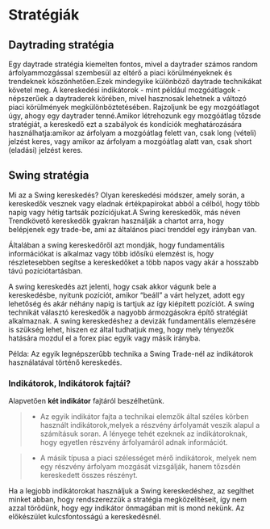 # Stratégiák
## Daytrading stratégia


 Egy daytrade stratégia kiemelten fontos, mivel a daytrader számos random árfolyammozgással szembesül az eltérő a piaci körülményeknek és trendeknek köszönhetően.Ezek mindegyike különböző daytrade technikákat követel meg. A kereskedési indikátorok - mint például mozgóátlagok - népszerűek a daytraderek körében, mivel hasznosak lehetnek a változó piaci körülmények megkülönböztetésében. Rajzoljunk be egy mozgóátlagot úgy, ahogy egy daytrader tenné.Amikor létrehozunk egy mozgóátlag tőzsde stratégiát, a kereskedő ezt a szabályok és kondíciók meghatározására használhatja:amikor az árfolyam a mozgóátlag felett van, csak long (vételi) jelzést keres, vagy amikor az árfolyam a mozgóátlag alatt van, csak short (eladási) jelzést keres.

## Swing stratégia

Mi az a Swing kereskedés? Olyan kereskedési módszer, amely során, a kereskedők vesznek vagy eladnak értékpapírokat abból a célból, hogy több napig vagy hétig tartsák pozíciójukat.A Swing kereskedők, más néven Trendkövető kereskedők gyakran használják a chartot arra, hogy belépjenek egy trade-be, ami az általános piaci trenddel egy irányban van.

Általában a swing kereskedőről azt mondják, hogy fundamentális információkat is alkalmaz vagy több idősíkú elemzést is, hogy részletesebben segítse a kereskedőket a több napos vagy akár a hosszabb távú pozíciótartásban.

A swing kereskedés azt jelenti, hogy csak akkor vágunk bele a kereskedésbe, nyitunk pozíciót, amikor “beáll” a várt helyzet, adott egy lehetőség és akár néhány napig is tartjuk az így kiépített pozíciót. A swing technikát választó kereskedők a nagyobb ármozgásokra építő stratégiát alkalmaznak. A swing kereskedéshez a devizák fundamentális elemzésére is szükség lehet, hiszen ez által tudhatjuk meg, hogy mely tényezők hatására mozdul el a forex piac egyik vagy másik irányba.

Példa:
Az egyik legnépszerűbb technika a Swing Trade-nél az indikátorok használatával történő kereskedés.

### Indikátorok, Indikátorok fajtái?

Alapvetően **két indikátor** fajtáról beszélhetünk. 
> - Az egyik indikátor fajta a technikai elemzők által széles körben használt indikátorok,melyek a részvény árfolyamát veszik alapul a számításuk soran. A lényege tehét ezeknek az indikátoroknak, hogy egyetlen részvény árfolyamáról adnak információt. 

> - A másik típusa a piaci szélességet mérő indikátorok, melyek nem egy részvény árfolyam mozgását vizsgálják, hanem tőzsdén kereskedett összes részényt.

Ha a legjobb indikátorokat használjuk a Swing kereskedéshez, az segíthet minket abban, hogy rendszerezzük a stratégia megközelítéseit, így nem azzal törődünk, hogy egy indikátor önmagában mit is mond nekünk. Az előkészület kulcsfontosságú a kereskedésnél.
